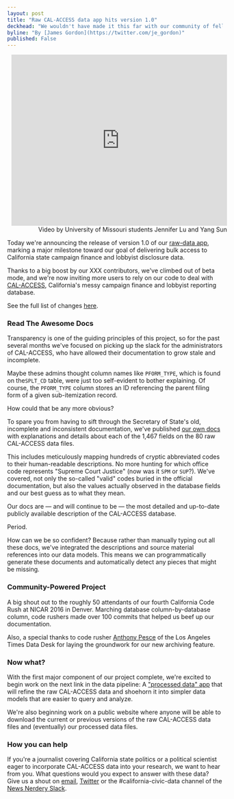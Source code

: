 ```yaml
---
layout: post
title: "Raw CAL-ACCESS data app hits version 1.0"
deckhead: "We wouldn't have made it this far with our community of fellow civic data hackers"
byline: "By [James Gordon](https://twitter.com/je_gordon)"
published: False
---
```


<figure style="margin: 8px 0 0 10px; width: 100%">
    <iframe width="100%" height="400" src="https://www.youtube.com/embed/IE9sKGWoYNk" frameborder="0" allowfullscreen></iframe>
    <figcaption style="text-align:right;">Video by University of Missouri students Jennifer Lu and Yang Sun</figcaption>
</figure>

Today we're announcing the release of version 1.0 of our [raw-data app](http://django-calaccess.californiacivicdata.org/en/latest/apps/calaccess_raw.html), marking a major milestone toward our goal of delivering bulk access to California state campaign finance and lobbyist disclosure data.

Thanks to a big boost by our XXX contributors, we've climbed out of beta mode, and we're now inviting more users to rely on our code to deal with [CAL-ACCESS](http://cal-access.ss.ca.gov/), California's messy campaign finance and lobbyist reporting database.

See the full list of changes [here](http://django-calaccess.californiacivicdata.org/en/latest/apps/calaccess_raw/changelog.html#may-2016).

### Read The Awesome Docs

Transparency is one of the guiding principles of this project, so for the past several months we've focused on picking up the slack for the administrators of CAL-ACCESS, who have allowed their documentation to grow stale and incomplete.

Maybe these admins thought column names like `PFORM_TYPE`, which is found on the`SPLT_CD` table, were just too self-evident to bother explaining. Of course, the `PFORM_TYPE` column stores an ID referencing the parent filing form of a given sub-itemization record. 

How could that be any more obvious?

To spare you from having to sift through the Secretary of State's old, incomplete and inconsistent documentation, we've published [our own docs](http://django-calaccess.californiacivicdata.org/en/latest/calaccess.html) with explanations and details about each of the 1,467 fields on the 80 raw CAL-ACCESS data files.

This includes meticulously mapping hundreds of cryptic abbreviated codes to their human-readable descriptions. No more hunting for which office code represents "Supreme Court Justice" (now was it `SPM` or `SUP`?). We've covered, not only the so-called "valid" codes buried in the official documentation, but also the values actually observed in the database fields and our best guess as to what they mean.

Our docs are &mdash; and will continue to be &mdash; the most detailed and up-to-date publicly available description of the CAL-ACCESS database. 

Period.

How can we be so confident? Because rather than manually typing out all these docs, we've integrated the descriptions and source material references into our data models. This means we can programmatically generate these documents and automatically detect any pieces that might be missing.

### Community-Powered Project 

A big shout out to the roughly 50 attendants of our fourth California Code Rush at NICAR 2016 in Denver. Marching database column-by-database column, code rushers made over 100 commits that helped us beef up our documentation.

Also, a special thanks to code rusher [Anthony Pesce](https://github.com/anthonyjpesce) of the Los Angeles Times Data Desk for laying the groundwork for our new archiving feature.

### Now what?

With the first major component of our project complete, we're excited to begin work on the next link in the data pipeline: A ["processed data" app](http://django-calaccess.californiacivicdata.org/en/latest/apps/calaccess_processed.html) that will refine the raw CAL-ACCESS data and shoehorn it into simpler data models that are easier to query and analyze.

We're also beginning work on a public website where anyone will be able to download the current or previous versions of the raw CAL-ACCESS data files and (eventually) our processed data files.

### How you can help

If you're a journalist covering California state politics or a political scientist eager to incorporate CAL-ACCESS data into your research, we want to hear from you. What questions would you expect to answer with these data? Give us a shout on [email](cacivicdata@gmail.com), [Twitter](https://twitter.com/cacivicdata) or the #california-civic-data channel of the [News Nerdery Slack](http://newsnerdery.org/).
